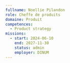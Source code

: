```yaml
---
fullname: Noellie Pilandon
role: Cheffe de produits
domaine: Produit
competences:
  - Product strategy
missions:
  - start: 2024-06-10
    end: 2027-11-30
    status: admin
    employer: DINUM
---
```

